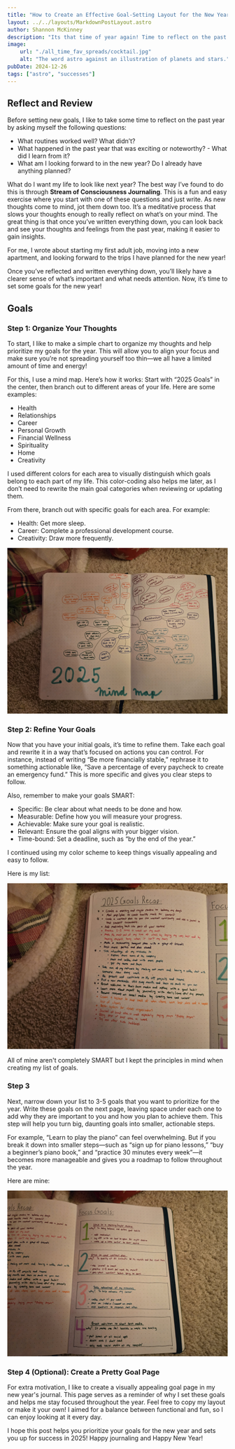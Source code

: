 ```yaml
---
title: "How to Create an Effective Goal-Setting Layout for the New Year"
layout: ../../layouts/MarkdownPostLayout.astro
author: Shannon McKinney
description: "Its that time of year again! Time to reflect on the past and make plans for the future! I want to go through my 2025 journaling techniques for reflecting and what I am doing to prepare for the new year."
image:
    url: "./all_time_fav_spreads/cocktail.jpg"
    alt: "The word astro against an illustration of planets and stars."
pubDate: 2024-12-26
tags: ["astro", "successes"]
---
```


## Reflect and Review

Before setting new goals, I like to take some time to reflect on the past year by asking myself the following questions:

- What routines worked well? What didn’t?
- What happened in the past year that was exciting or noteworthy? - What did I learn from it?
- What am I looking forward to in the new year? Do I already have anything planned?

What do I want my life to look like next year?
The best way I’ve found to do this is through **Stream of Consciousness Journaling**. This is a fun and easy exercise where you start with one of these questions and just write. As new thoughts come to mind, jot them down too. It’s a meditative process that slows your thoughts enough to really reflect on what’s on your mind. The great thing is that once you’ve written everything down, you can look back and see your thoughts and feelings from the past year, making it easier to gain insights.

For me, I wrote about starting my first adult job, moving into a new apartment, and looking forward to the trips I have planned for the new year!

Once you’ve reflected and written everything down, you’ll likely have a clearer sense of what’s important and what needs attention. Now, it’s time to set some goals for the new year!

## Goals

### Step 1: Organize Your Thoughts

To start, I like to make a simple chart to organize my thoughts and help prioritize my goals for the year. This will allow you to align your focus and make sure you’re not spreading yourself too thin—we all have a limited amount of time and energy!

For this, I use a mind map. Here’s how it works: Start with “2025 Goals” in the center, then branch out to different areas of your life. Here are some examples:

- Health
- Relationships
- Career 
- Personal Growth
- Financial Wellness
- Spirituality
- Home
- Creativity

I used different colors for each area to visually distinguish which goals belong to each part of my life. This color-coding also helps me later, as I don’t need to rewrite the main goal categories when reviewing or updating them.

From there, branch out with specific goals for each area. For example:

- Health: Get more sleep.
- Career: Complete a professional development course.
- Creativity: Draw more frequently.

![Mind Map](./journal_for_2025/mind_map.jpg)

### Step 2: Refine Your Goals

Now that you have your initial goals, it’s time to refine them. Take each goal and rewrite it in a way that’s focused on actions you can control. For instance, instead of writing “Be more financially stable,” rephrase it to something actionable like, “Save a percentage of every paycheck to create an emergency fund.” This is more specific and gives you clear steps to follow.

Also, remember to make your goals SMART:

- Specific: Be clear about what needs to be done and how.
- Measurable: Define how you will measure your progress.
- Achievable: Make sure your goal is realistic.
- Relevant: Ensure the goal aligns with your bigger vision.
- Time-bound: Set a deadline, such as “by the end of the year.”

I continued using my color scheme to keep things visually appealing and easy to follow.

Here is my list:

![Goal List 1](./journal_for_2025/goal_recap.jpg)

All of mine aren't completely SMART but I kept the principles in mind when creating my list of goals. 

### Step 3

Next, narrow down your list to 3-5 goals that you want to prioritize for the year. Write these goals on the next page, leaving space under each one to add why they are important to you and how you plan to achieve them. This step will help you turn big, daunting goals into smaller, actionable steps.

For example, “Learn to play the piano” can feel overwhelming. But if you break it down into smaller steps—such as “sign up for piano lessons,” “buy a beginner’s piano book,” and “practice 30 minutes every week”—it becomes more manageable and gives you a roadmap to follow throughout the year.

Here are mine: 

![Goal list 2](./journal_for_2025/focus_goals.jpg)

### Step 4 (Optional): Create a Pretty Goal Page

For extra motivation, I like to create a visually appealing goal page in my new year's journal. This page serves as a reminder of why I set these goals and helps me stay focused throughout the year. Feel free to copy my layout or make it your own! I aimed for a balance between functional and fun, so I can enjoy looking at it every day.

I hope this post helps you prioritize your goals for the new year and sets you up for success in 2025! Happy journaling and Happy New Year!